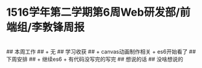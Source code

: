 # 1516学年第二学期第6周Web研发部/前端组/李敦锋周报 #
<br>
## 本周工作 ##
+	无
## 学习收获 ##
+	canvas动画制作相关
+	es6开始看了
## 下周安排 ##
+	继续es6
+	有代码没写完的写完
## 想说的话 ##
没啥想说的
